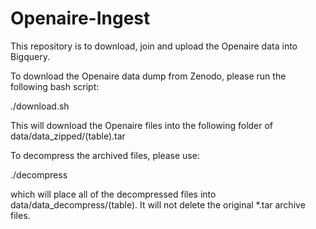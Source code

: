 # Openaire-Ingest

This repository is to download, join and upload the Openaire data into Bigquery.

To download the Openaire data dump from Zenodo, please run the following bash script:

./download.sh

This will download the Openaire files into the following folder of data/data_zipped/(table).tar

To decompress the archived files, please use:

./decompress

which will place all of the decompressed files into data/data_decompress/(table). It will not delete the original \*.tar archive files.
